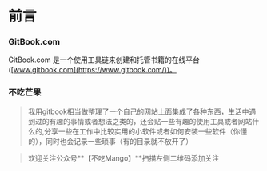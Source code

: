 # 前言

### GitBook.com

GitBook.com 是一个使用工具链来创建和托管书籍的在线平台 ([www.gitbook.com](https://www.gitbook.com/))。

### 不吃芒果

> 我用gitbook相当做整理了一个自己的网站上面集成了各种东西，生活中遇到过的有趣的事情或者想法之类的，还会贴一些有趣的使用工具或者网站什么的,分享一些在工作中比较实用的小软件或者如何安装一些软件（你懂的），同时也会记录一些琐事（有的目录就不放开了）

> 欢迎关注公众号**【不吃Mango】**扫描左侧二维码添加关注

